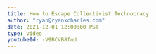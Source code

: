```yaml
---
title: How to Escape Collectivist Technocracy
author: "ryan@ryanxcharles.com"
date: 2021-12-01 12:00:00 PST
type: video
youtubeId: -V9BCVB8fnU
---
```


